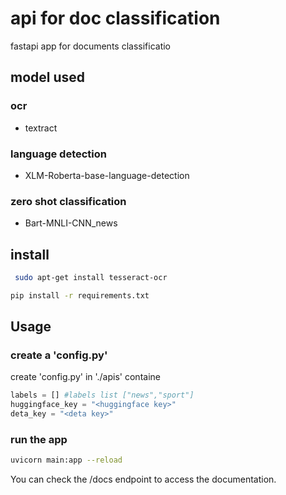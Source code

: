 # api for doc classification 

fastapi app for documents classificatio

## model used

### ocr
 - textract 

### language detection 
 - XLM-Roberta-base-language-detection

### zero shot classification
 - Bart-MNLI-CNN_news



## install 

```bash
 sudo apt-get install tesseract-ocr
```

```bash
pip install -r requirements.txt

```

## Usage

### create a 'config.py'
 create 'config.py' in './apis' containe 

 ```python 
 labels = [] #labels list ["news","sport"]
 huggingface_key = "<huggingface key>"
 deta_key = "<deta key>"

 ```

### run the app

```bash
uvicorn main:app --reload
```

You can check the /docs endpoint to access the documentation.

